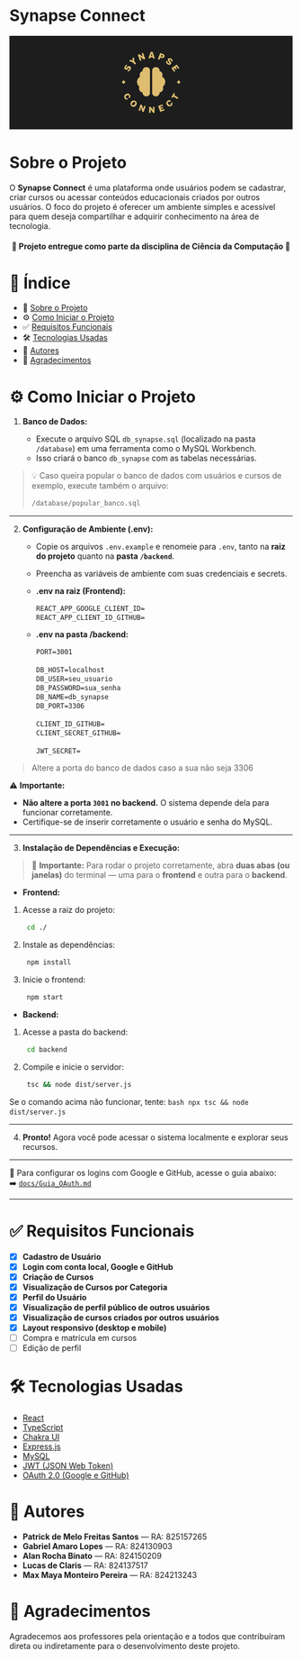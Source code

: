 # Synapse Connect

![Capa do Projeto](./banner.png)

# Sobre o Projeto

O **Synapse Connect** é uma plataforma onde usuários podem se cadastrar, criar cursos ou acessar conteúdos educacionais criados por outros usuários. O foco do projeto é oferecer um ambiente simples e acessível para quem deseja compartilhar e adquirir conhecimento na área de tecnologia.

<h4 align="center"> 
 📌 Projeto entregue como parte da disciplina de Ciência da Computação 📌
</h4>

# 📑 Índice

- 📌 [Sobre o Projeto](#sobre-o-projeto)
- ⚙️ [Como Iniciar o Projeto](#como-iniciar-o-projeto)
- ✅ [Requisitos Funcionais](#requisitos-funcionais)
- 🛠️ [Tecnologias Usadas](#tecnologias-usadas)
- 👥 [Autores](#autores)
- 🙏 [Agradecimentos](#agradecimentos)

# ⚙️ Como Iniciar o Projeto

1. **Banco de Dados:**

   - Execute o arquivo SQL `db_synapse.sql` (localizado na pasta `/database`) em uma ferramenta como o MySQL Workbench.
   - Isso criará o banco `db_synapse` com as tabelas necessárias.

> 💡 Caso queira popular o banco de dados com usuários e cursos de exemplo, execute também o arquivo:
>
> ```bash
> /database/popular_banco.sql
> ```

---

2. **Configuração de Ambiente (.env):**

   - Copie os arquivos `.env.example` e renomeie para `.env`, tanto na **raiz do projeto** quanto na **pasta `/backend`**.
   - Preencha as variáveis de ambiente com suas credenciais e secrets.

   - **.env na raiz (Frontend):**

     ```env
     REACT_APP_GOOGLE_CLIENT_ID=
     REACT_APP_CLIENT_ID_GITHUB=
     ```

   - **.env na pasta /backend:**

     ```env
     PORT=3001

     DB_HOST=localhost
     DB_USER=seu_usuario
     DB_PASSWORD=sua_senha
     DB_NAME=db_synapse
     DB_PORT=3306

     CLIENT_ID_GITHUB=
     CLIENT_SECRET_GITHUB=

     JWT_SECRET=
     ```

> Altere a porta do banco de dados caso a sua não seja 3306

⚠️ **Importante:**
- **Não altere a porta `3001` no backend.** O sistema depende dela para funcionar corretamente.
- Certifique-se de inserir corretamente o usuário e senha do MySQL.

---

3. **Instalação de Dependências e Execução:**

> 🧩 **Importante:** Para rodar o projeto corretamente, abra **duas abas (ou janelas)** do terminal — uma para o **frontend** e outra para o **backend**.

   - **Frontend:**
   1. Acesse a raiz do projeto:
      ```bash
       cd ./ 
      ```
   2. Instale as dependências:
      ```bash
       npm install
      ```
   3. Inicie o frontend:
      ```bash
       npm start
      ```

   - **Backend:**
   1. Acesse a pasta do backend:
      ```bash
       cd backend
      ```
   2. Compile e inicie o servidor:
      ```bash
       tsc && node dist/server.js
      ```

   Se o comando acima não funcionar, tente:
     ```bash
     npx tsc && node dist/server.js
     ```

---

4. **Pronto!** Agora você pode acessar o sistema localmente e explorar seus recursos.

---

🔐 Para configurar os logins com Google e GitHub, acesse o guia abaixo:  
➡️ [`docs/Guia_OAuth.md`](./docs/Guia_OAuth.md)

---

# ✅ Requisitos Funcionais 

- [x] **Cadastro de Usuário**
- [x] **Login com conta local, Google e GitHub**
- [x] **Criação de Cursos**
- [x] **Visualização de Cursos por Categoria**
- [x] **Perfil do Usuário**
- [x] **Visualização de perfil público de outros usuários**
- [x] **Visualização de cursos criados por outros usuários**
- [x] **Layout responsivo (desktop e mobile)**
- [ ] Compra e matrícula em cursos
- [ ] Edição de perfil

# 🛠️ Tecnologias Usadas

- [React](https://reactjs.org/)  
- [TypeScript](https://www.typescriptlang.org/)  
- [Chakra UI](https://chakra-ui.com/)  
- [Express.js](https://expressjs.com/)  
- [MySQL](https://www.mysql.com/)  
- [JWT (JSON Web Token)](https://jwt.io/)  
- [OAuth 2.0 (Google e GitHub)](https://oauth.net/2/)

# 👥 Autores

- **Patrick de Melo Freitas Santos** — RA: 825157265  
- **Gabriel Amaro Lopes** — RA: 824130903  
- **Alan Rocha Binato** — RA: 824150209  
- **Lucas de Claris** — RA: 824137517  
- **Max Maya Monteiro Pereira** — RA: 824213243  

# 🙏 Agradecimentos

Agradecemos aos professores pela orientação e a todos que contribuíram direta ou indiretamente para o desenvolvimento deste projeto.
